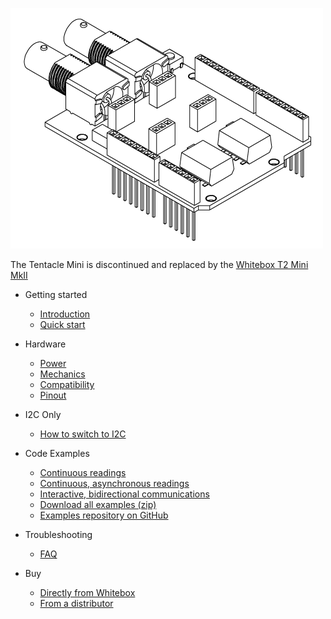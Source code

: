 ![Tentacle Mini](_media/tentacle_t2_drawing.png)

The Tentacle Mini is discontinued and replaced by the [Whitebox T2 Mini MkII](https://www.whiteboxes.ch/docs/tentacle/t2-mkII/)

* Getting started
  * [Introduction](/)
  * [Quick start](quickstart.md)

* Hardware
  * [Power](power.md)
  * [Mechanics](mechanics.md)
  * [Compatibility](compatibility.md)
  * [Pinout](pinout.md)

* I2C Only
  * [How to switch to I2C](protocols.md)

* Code Examples
  * [Continuous readings](continuous-example.md)
  * [Continuous, asynchronous readings](asynchronous-example.md)
  * [Interactive, bidirectional communications](interactive-example.md)
  * [Download all examples (zip)](https://github.com/whitebox-labs/tentacle-examples/archive/master.zip)
  * [Examples repository on GitHub](https://github.com/whitebox-labs/tentacle-examples)


* Troubleshooting
  * [FAQ](faq.md)

* Buy
  * [Directly from Whitebox](https://www.whiteboxes.ch/shop/tentacle-mini/)
  * [From a distributor](https://www.whiteboxes.ch/distributors)
